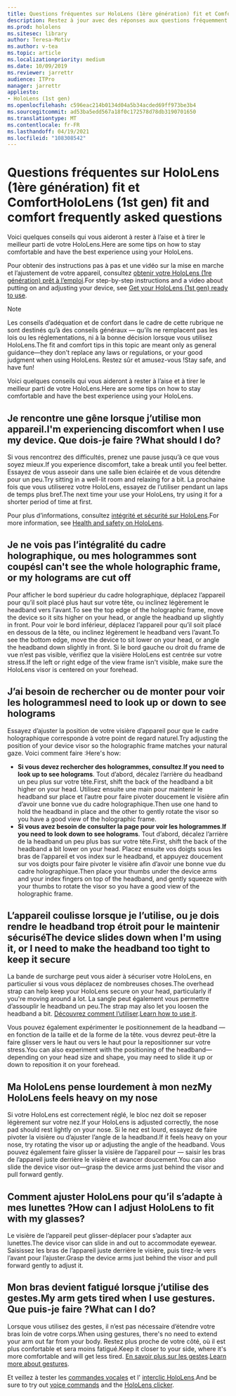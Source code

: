 ```yaml
---
title: Questions fréquentes sur HoloLens (1ère génération) fit et Comfort
description: Restez à jour avec des réponses aux questions fréquemment posées sur la façon d’adapter votre appareil de réalité mixte HoloLens (1er génération).
ms.prod: hololens
ms.sitesec: library
author: Teresa-Motiv
ms.author: v-tea
ms.topic: article
ms.localizationpriority: medium
ms.date: 10/09/2019
ms.reviewer: jarrettr
audience: ITPro
manager: jarrettr
appliesto:
- HoloLens (1st gen)
ms.openlocfilehash: c596eac214b0134d04a5b34acded69ff973be3b4
ms.sourcegitcommit: ad53ba5edd567a18f0c172578d78db3190701650
ms.translationtype: MT
ms.contentlocale: fr-FR
ms.lasthandoff: 04/19/2021
ms.locfileid: "108308542"
---
```

# <a name="hololens-1st-gen-fit-and-comfort-frequently-asked-questions"></a><span data-ttu-id="09e50-103">Questions fréquentes sur HoloLens (1ère génération) fit et Comfort</span><span class="sxs-lookup"><span data-stu-id="09e50-103">HoloLens (1st gen) fit and comfort frequently asked questions</span></span>

<span data-ttu-id="09e50-104">Voici quelques conseils qui vous aideront à rester à l’aise et à tirer le meilleur parti de votre HoloLens.</span><span class="sxs-lookup"><span data-stu-id="09e50-104">Here are some tips on how to stay comfortable and have the best experience using your HoloLens.</span></span>

<span data-ttu-id="09e50-105">Pour obtenir des instructions pas à pas et une vidéo sur la mise en marche et l’ajustement de votre appareil, consultez [obtenir votre HoloLens (1re génération) prêt à l’emploi](hololens1-setup.md).</span><span class="sxs-lookup"><span data-stu-id="09e50-105">For step-by-step instructions and a video about putting on and adjusting your device, see [Get your HoloLens (1st gen) ready to use](hololens1-setup.md).</span></span>

> [!NOTE]
> <span data-ttu-id="09e50-106">Les conseils d’adéquation et de confort dans le cadre de cette rubrique ne sont destinés qu’à des conseils généraux &mdash; qu’ils ne remplacent pas les lois ou les réglementations, ni à la bonne décision lorsque vous utilisez HoloLens.</span><span class="sxs-lookup"><span data-stu-id="09e50-106">The fit and comfort tips in this topic are meant only as general guidance&mdash;they don't replace any laws or regulations, or your good judgment when using HoloLens.</span></span> <span data-ttu-id="09e50-107">Restez sûr et amusez-vous !</span><span class="sxs-lookup"><span data-stu-id="09e50-107">Stay safe, and have fun!</span></span>

<span data-ttu-id="09e50-108">Voici quelques conseils qui vous aideront à rester à l’aise et à tirer le meilleur parti de votre HoloLens.</span><span class="sxs-lookup"><span data-stu-id="09e50-108">Here are some tips on how to stay comfortable and have the best experience using your HoloLens.</span></span>

## <a name="im-experiencing-discomfort-when-i-use-my-device-what-should-i-do"></a><span data-ttu-id="09e50-109">Je rencontre une gêne lorsque j’utilise mon appareil.</span><span class="sxs-lookup"><span data-stu-id="09e50-109">I'm experiencing discomfort when I use my device.</span></span> <span data-ttu-id="09e50-110">Que dois-je faire ?</span><span class="sxs-lookup"><span data-stu-id="09e50-110">What should I do?</span></span>

<span data-ttu-id="09e50-111">Si vous rencontrez des difficultés, prenez une pause jusqu’à ce que vous soyez mieux.</span><span class="sxs-lookup"><span data-stu-id="09e50-111">If you experience discomfort, take a break until you feel better.</span></span> <span data-ttu-id="09e50-112">Essayez de vous asseoir dans une salle bien éclairée et de vous détendre pour un peu.</span><span class="sxs-lookup"><span data-stu-id="09e50-112">Try sitting in a well-lit room and relaxing for a bit.</span></span> <span data-ttu-id="09e50-113">La prochaine fois que vous utiliserez votre HoloLens, essayez de l’utiliser pendant un laps de temps plus bref.</span><span class="sxs-lookup"><span data-stu-id="09e50-113">The next time your use your HoloLens, try using it for a shorter period of time at first.</span></span>

<span data-ttu-id="09e50-114">Pour plus d’informations, consultez [intégrité et sécurité sur HoloLens](https://go.microsoft.com/fwlink/p/?LinkId=746661).</span><span class="sxs-lookup"><span data-stu-id="09e50-114">For more information, see [Health and safety on HoloLens](https://go.microsoft.com/fwlink/p/?LinkId=746661).</span></span>

## <a name="i-cant-see-the-whole-holographic-frame-or-my-holograms-are-cut-off"></a><span data-ttu-id="09e50-115">Je ne vois pas l’intégralité du cadre holographique, ou mes hologrammes sont coupés</span><span class="sxs-lookup"><span data-stu-id="09e50-115">I can't see the whole holographic frame, or my holograms are cut off</span></span>

<span data-ttu-id="09e50-116">Pour afficher le bord supérieur du cadre holographique, déplacez l’appareil pour qu’il soit placé plus haut sur votre tête, ou inclinez légèrement le headband vers l’avant.</span><span class="sxs-lookup"><span data-stu-id="09e50-116">To see the top edge of the holographic frame, move the device so it sits higher on your head, or angle the headband up slightly in front.</span></span> <span data-ttu-id="09e50-117">Pour voir le bord inférieur, déplacez l’appareil pour qu’il soit placé en dessous de la tête, ou inclinez légèrement le headband vers l’avant.</span><span class="sxs-lookup"><span data-stu-id="09e50-117">To see the bottom edge, move the device to sit lower on your head, or angle the headband down slightly in front.</span></span> <span data-ttu-id="09e50-118">Si le bord gauche ou droit du frame de vue n’est pas visible, vérifiez que la visière HoloLens est centrée sur votre stress.</span><span class="sxs-lookup"><span data-stu-id="09e50-118">If the left or right edge of the view frame isn't visible, make sure the HoloLens visor is centered on your forehead.</span></span>

## <a name="i-need-to-look-up-or-down-to-see-holograms"></a><span data-ttu-id="09e50-119">J’ai besoin de rechercher ou de monter pour voir les hologrammes</span><span class="sxs-lookup"><span data-stu-id="09e50-119">I need to look up or down to see holograms</span></span>

<span data-ttu-id="09e50-120">Essayez d’ajuster la position de votre visière d’appareil pour que le cadre holographique corresponde à votre point de regard naturel.</span><span class="sxs-lookup"><span data-stu-id="09e50-120">Try adjusting the position of your device visor so the holographic frame matches your natural gaze.</span></span> <span data-ttu-id="09e50-121">Voici comment faire :</span><span class="sxs-lookup"><span data-stu-id="09e50-121">Here's how:</span></span>

- <span data-ttu-id="09e50-122">**Si vous devez rechercher des hologrammes, consultez**.</span><span class="sxs-lookup"><span data-stu-id="09e50-122">**If you need to look up to see holograms**.</span></span> <span data-ttu-id="09e50-123">Tout d’abord, décalez l’arrière du headband un peu plus sur votre tête.</span><span class="sxs-lookup"><span data-stu-id="09e50-123">First, shift the back of the headband a bit higher on your head.</span></span> <span data-ttu-id="09e50-124">Utilisez ensuite une main pour maintenir le headband sur place et l’autre pour faire pivoter doucement le visière afin d’avoir une bonne vue du cadre holographique.</span><span class="sxs-lookup"><span data-stu-id="09e50-124">Then use one hand to hold the headband in place and the other to gently rotate the visor so you have a good view of the holographic frame.</span></span>
- <span data-ttu-id="09e50-125">**Si vous avez besoin de consulter la page pour voir les hologrammes**.</span><span class="sxs-lookup"><span data-stu-id="09e50-125">**If you need to look down to see holograms**.</span></span> <span data-ttu-id="09e50-126">Tout d’abord, décalez l’arrière de la headband un peu plus bas sur votre tête.</span><span class="sxs-lookup"><span data-stu-id="09e50-126">First, shift the back of the headband a bit lower on your head.</span></span> <span data-ttu-id="09e50-127">Placez ensuite vos doigts sous les bras de l’appareil et vos index sur le headband, et appuyez doucement sur vos doigts pour faire pivoter le visière afin d’avoir une bonne vue du cadre holographique.</span><span class="sxs-lookup"><span data-stu-id="09e50-127">Then place your thumbs under the device arms and your index fingers on top of the headband, and gently squeeze with your thumbs to rotate the visor so you have a good view of the holographic frame.</span></span>

## <a name="the-device-slides-down-when-im-using-it-or-i-need-to-make-the-headband-too-tight-to-keep-it-secure"></a><span data-ttu-id="09e50-128">L’appareil coulisse lorsque je l’utilise, ou je dois rendre le headband trop étroit pour le maintenir sécurisé</span><span class="sxs-lookup"><span data-stu-id="09e50-128">The device slides down when I'm using it, or I need to make the headband too tight to keep it secure</span></span>

<span data-ttu-id="09e50-129">La bande de surcharge peut vous aider à sécuriser votre HoloLens, en particulier si vous vous déplacez de nombreuses choses.</span><span class="sxs-lookup"><span data-stu-id="09e50-129">The overhead strap can help keep your HoloLens secure on your head, particularly if you're moving around a lot.</span></span> <span data-ttu-id="09e50-130">La sangle peut également vous permettre d’assouplir le headband un peu.</span><span class="sxs-lookup"><span data-stu-id="09e50-130">The strap may also let you loosen the headband a bit.</span></span> <span data-ttu-id="09e50-131">[Découvrez comment l’utiliser](hololens1-setup.md#adjust-fit).</span><span class="sxs-lookup"><span data-stu-id="09e50-131">[Learn how to use it](hololens1-setup.md#adjust-fit).</span></span>

<span data-ttu-id="09e50-132">Vous pouvez également expérimenter le positionnement de la headband &mdash; en fonction de la taille et de la forme de la tête. vous devrez peut-être la faire glisser vers le haut ou vers le haut pour la repositionner sur votre stress.</span><span class="sxs-lookup"><span data-stu-id="09e50-132">You can also experiment with the positioning of the headband&mdash;depending on your head size and shape, you may need to slide it up or down to reposition it on your forehead.</span></span>

## <a name="my-hololens-feels-heavy-on-my-nose"></a><span data-ttu-id="09e50-133">Ma HoloLens pense lourdement à mon nez</span><span class="sxs-lookup"><span data-stu-id="09e50-133">My HoloLens feels heavy on my nose</span></span>

<span data-ttu-id="09e50-134">Si votre HoloLens est correctement réglé, le bloc nez doit se reposer légèrement sur votre nez.</span><span class="sxs-lookup"><span data-stu-id="09e50-134">If your HoloLens is adjusted correctly, the nose pad should rest lightly on your nose.</span></span> <span data-ttu-id="09e50-135">Si le nez est lourd, essayez de faire pivoter la visière ou d’ajuster l’angle de la headband.</span><span class="sxs-lookup"><span data-stu-id="09e50-135">If it feels heavy on your nose, try rotating the visor up or adjusting the angle of the headband.</span></span> <span data-ttu-id="09e50-136">Vous pouvez également faire glisser la visière de l’appareil pour &mdash; saisir les bras de l’appareil juste derrière le visière et avancer doucement.</span><span class="sxs-lookup"><span data-stu-id="09e50-136">You can also slide the device visor out&mdash;grasp the device arms just behind the visor and pull forward gently.</span></span>

## <a name="how-can-i-adjust-hololens-to-fit-with-my-glasses"></a><span data-ttu-id="09e50-137">Comment ajuster HoloLens pour qu’il s’adapte à mes lunettes ?</span><span class="sxs-lookup"><span data-stu-id="09e50-137">How can I adjust HoloLens to fit with my glasses?</span></span>

<span data-ttu-id="09e50-138">Le visière de l’appareil peut glisser-déplacer pour s’adapter aux lunettes.</span><span class="sxs-lookup"><span data-stu-id="09e50-138">The device visor can slide in and out to accommodate eyewear.</span></span> <span data-ttu-id="09e50-139">Saisissez les bras de l’appareil juste derrière le visière, puis tirez-le vers l’avant pour l’ajuster.</span><span class="sxs-lookup"><span data-stu-id="09e50-139">Grasp the device arms just behind the visor and pull forward gently to adjust it.</span></span>

## <a name="my-arm-gets-tired-when-i-use-gestures-what-can-i-do"></a><span data-ttu-id="09e50-140">Mon bras devient fatigué lorsque j’utilise des gestes.</span><span class="sxs-lookup"><span data-stu-id="09e50-140">My arm gets tired when I use gestures.</span></span> <span data-ttu-id="09e50-141">Que puis-je faire ?</span><span class="sxs-lookup"><span data-stu-id="09e50-141">What can I do?</span></span>

<span data-ttu-id="09e50-142">Lorsque vous utilisez des gestes, il n’est pas nécessaire d’étendre votre bras loin de votre corps.</span><span class="sxs-lookup"><span data-stu-id="09e50-142">When using gestures, there's no need to extend your arm out far from your body.</span></span> <span data-ttu-id="09e50-143">Restez plus proche de votre côté, où il est plus confortable et sera moins fatigué.</span><span class="sxs-lookup"><span data-stu-id="09e50-143">Keep it closer to your side, where it's more comfortable and will get less tired.</span></span> <span data-ttu-id="09e50-144">[En savoir plus sur les gestes](hololens1-basic-usage.md#use-hololens-with-your-hands).</span><span class="sxs-lookup"><span data-stu-id="09e50-144">[Learn more about gestures](hololens1-basic-usage.md#use-hololens-with-your-hands).</span></span>

<span data-ttu-id="09e50-145">Et veillez à tester les [commandes vocales](hololens-cortana.md) et l' [interclic HoloLens](hololens1-clicker.md).</span><span class="sxs-lookup"><span data-stu-id="09e50-145">And be sure to try out [voice commands](hololens-cortana.md) and the [HoloLens clicker](hololens1-clicker.md).</span></span>
